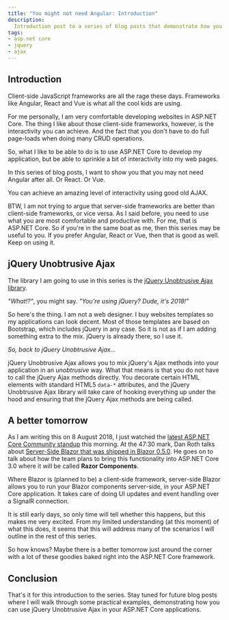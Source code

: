 ```yaml
---
title: "You might not need Angular: Introduction"
description:
  Introduction post to a series of blog posts that demonstrate how you can use the jQuery Unobtrusive Ajax library to achieve interactivity on normal, server-rendered ASP.NET Core applications
tags:
- asp.net core
- jquery
- ajax
---
```


## Introduction

Client-side JavaScript frameworks are all the rage these days. Frameworks like Angular, React and Vue is what all the cool kids are using.

For me personally, I am very comfortable developing websites in ASP.NET Core. The thing I like about those client-side frameworks, however, is the interactivity you can achieve. And the fact that you don't have to do full page-loads when doing many CRUD operations.

So, what I like to be able to do is to use ASP.NET Core to develop my application, but be able to sprinkle a bit of interactivity into my web pages.

In this series of blog posts, I want to show you that you may not need Angular after all. Or React. Or Vue.

You can achieve an amazing level of interactivity using good old AJAX.

BTW, I am not trying to argue that server-side frameworks are better than client-side frameworks, or vice versa. As I said before, you need to use what you are most comfortable and productive with. For me, that is ASP.NET Core. So if you're in the same boat as me, then this series may be useful to you. If you prefer Angular, React or Vue, then that is good as well. Keep on using it.

## jQuery Unobtrusive Ajax

The library I am going to use in this series is the [jQuery Unobtrusive Ajax library](https://github.com/aspnet/jquery-ajax-unobtrusive).

_"What!?"_, you might say. _"You're using jQuery? Dude, it's 2018!"_

So here's the thing. I am not a web designer. I buy websites templates so my applications can look decent. Most of those templates are based on Bootstrap, which includes jQuery in any case. So it is not as if I am adding something extra to the mix. jQuery is already there, so I use it.

_So, back to jQuery Unobtrusive Ajax..._

jQuery Unobtrusive Ajax allows you to mix jQuery's Ajax methods into your application in an _unobtrusive_ way. What that means is that you do not have to call the jQuery Ajax methods directly. You decorate certain HTML elements with standard HTML5 `data-*` attributes, and the jQuery Unobtrusive Ajax library will take care of hooking everything up under the hood and ensuring that the jQuery Ajax methods are being called.

## A better tomorrow

As I am writing this on 8 August 2018, I just watched the [latest ASP.NET Core Community standup](https://youtu.be/7Eh_l7jEcCo?t=47m30s) this morning. At the 47:30 mark, Dan Roth talks about [Server-Side Blazor that was shipped in Blazor 0.5.0](https://blogs.msdn.microsoft.com/webdev/2018/07/25/blazor-0-5-0-experimental-release-now-available/). He goes on to talk about how the team plans to bring this functionality into ASP.NET Core 3.0 where it will be called **Razor Components**.

Where Blazor is (planned to be) a client-side framework, server-side Blazor allows you to run your Blazor components server-side, in your ASP.NET Core application. It takes care of doing UI updates and event handling over a SignalR connection.

It is still early days, so only time will tell whether this happens, but this makes me very excited. From my limited understanding (at this moment) of what this does, it seems that this will address many of the scenarios I will outline in the rest of this series.

So how knows? Maybe there is a better tomorrow just around the corner with a lot of these goodies baked right into the ASP.NET Core framework.

## Conclusion

That's it for this introduction to the series. Stay tuned for future blog posts where I will walk through some practical examples, demonstrating how you can use jQuery Unobtrusive Ajax in your ASP.NET Core applications.